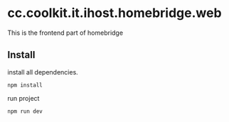 # cc.coolkit.it.ihost.homebridge.web

This is the frontend part of homebridge

## Install

install all dependencies.

```
npm install
```

run project

```
npm run dev

```
